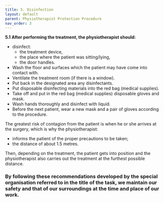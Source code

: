 ```yaml
---
title: 5. Disinfection
layout: default
parent: Physiotherapist Protection Procedure
nav_order: 3
---
```



**5.1 After performing the treatment, the physiotherapist should:** 
- disinfect:
  - the treatment device,
  - the place where the patient was sitting/lying,
  - the door handles.
- Wash the floor and surfaces which the patient may have come into contact with.
- Ventilate the treatment room (if there is a window).
- Put back in the designated area any disinfectants.
- Put disposable disinfecting materials into the red bag (medical supplies). 
- Take off and put in the red bag (medical supplies) disposable gloves and mask.
- Wash hands thoroughly and disinfect with liquid.
- Before the next patient, wear a new mask and a pair of gloves according to the procedure.

The greatest risk of contagion from the patient is when he or she arrives at the surgery, which is why the physiotherapist:
- informs the patient of the proper precautions to be taken;
- the distance of about 1.5 metres. 

Then, depending on the treatment, the patient gets into position and the physiotherapist also carries out the treatment at the furthest possible distance.


### By following these recommendations developed by the special organisation referred to in the title of the task, we maintain our safety and that of our surroundings at the time and place of our work. ###